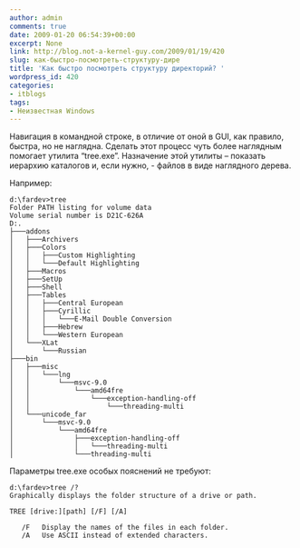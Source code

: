 ```yaml
---
author: admin
comments: true
date: 2009-01-20 06:54:39+00:00
excerpt: None
link: http://blog.not-a-kernel-guy.com/2009/01/19/420
slug: как-быстро-посмотреть-структуру-дире
title: 'Как быстро посмотреть структуру директорий? '
wordpress_id: 420
categories:
- itblogs
tags:
- Неизвестная Windows
---
```


Навигация в командной строке, в отличие от оной в GUI, как правило, быстра, но не наглядна. Сделать этот процесс чуть более наглядным помогает утилита “tree.exe”. Назначение этой утилиты – показать иерархию каталогов и, если нужно, - файлов в виде наглядного дерева.

<!-- more -->Например:



```no-highlight
d:\fardev>tree
Folder PATH listing for volume data
Volume serial number is D21C-626A
D:.
├───addons
│   ├───Archivers
│   ├───Colors
│   │   ├───Custom Highlighting
│   │   └───Default Highlighting
│   ├───Macros
│   ├───SetUp
│   ├───Shell
│   ├───Tables
│   │   ├───Central European
│   │   ├───Cyrillic
│   │   │   └───E-Mail Double Conversion
│   │   ├───Hebrew
│   │   └───Western European
│   └───XLat
│       └───Russian
├───bin
│   ├───misc
│   │   └───lng
│   │       └───msvc-9.0
│   │           └───amd64fre
│   │               └───exception-handling-off
│   │                   └───threading-multi
│   └───unicode_far
│       └───msvc-9.0
│           └───amd64fre
│               ├───exception-handling-off
│               │   └───threading-multi
│               └───threading-multi
```



Параметры tree.exe особых пояснений не требуют:



```no-highlight
d:\fardev>tree /?
Graphically displays the folder structure of a drive or path.

TREE [drive:][path] [/F] [/A]

   /F   Display the names of the files in each folder.
   /A   Use ASCII instead of extended characters.
```
